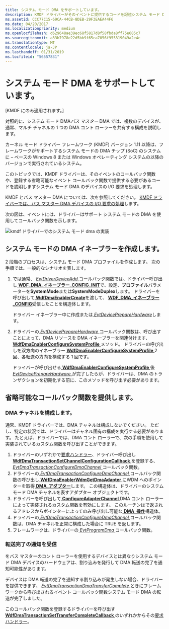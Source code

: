 ```yaml
---
title: システム モード DMA をサポートしています。
description: KMDF ドライバーがそのイベントに提供するコードを記述システム モード DMA のデバイスの I/O 要求を処理するコールバック関数。
ms.assetid: CCC77C15-69CA-44CB-8DEB-29F3EAEA44F6
ms.date: 04/20/2017
ms.localizationpriority: medium
ms.openlocfilehash: d629648ae39ec68f5817d8f58fbda8ff75e685c7
ms.sourcegitcommit: a33b7978e22d5bb9f65ca7056f955319049a2e4c
ms.translationtype: MT
ms.contentlocale: ja-JP
ms.lasthandoff: 01/31/2019
ms.locfileid: "56557831"
---
```

# <a name="supporting-system-mode-dma"></a>システム モード DMA をサポートしています。


\[KMDF にのみ適用されます。\]

対照的に、システム モード DMA*バス マスター* DMA では、複数のデバイスが、通常、マルチ チャネルの 1 つの DMA コント ローラーを共有する構成を説明します。

カーネル モード ドライバー フレームワーク (KMDF) バージョン 1.11 以降は、フレームワークがサポートするシステム モードの DMA チップ (SoC) のシステムに – ベースの Windows 8 または Windows オペレーティング システムの以降のバージョンで実行されているシステム。

このトピックでは、KMDF ドライバーは、そのイベントのコールバック関数や、登録する省略可能なイベント コールバック関数で提供する必要があるコードを説明しますシステム モード DMA のデバイスの I/O 要求を処理します。

KMDF とバス マスター DMA については、次を参照してください。 [KMDF ドライバーでは、バス マスター DMA デバイスの I/O 要求の処理](handling-i-o-requests-in-a-kmdf-driver-for-a-bus-master-dma-device.md)します。

次の図は、イベントには、ドライバーはサポート システム モードの DMA を使用してコールバック関数を示します。

![kmdf ドライバーでのシステム モード dma の実装](images/sys-mode-dma-in-kmdf.png)

## <a name="creating-a-system-mode-dma-enabler"></a>システム モードの DMA イネーブラーを作成します。


2 段階のプロセスは、システム モード DMA プロファイルを作成します。 次の手順では、一般的なシナリオを表します。

1.  では通常、 [ *EvtDriverDeviceAdd* ](https://msdn.microsoft.com/library/windows/hardware/ff541693)コールバック関数では、ドライバー呼び出し[ **WDF\_DMA\_イネーブラー\_CONFIG\_INIT**](https://msdn.microsoft.com/library/windows/hardware/ff551292)で、設定、**プロファイル**パラメーターを**SystemMode**または**SystemModeDuplex**します。 ドライバーを呼び出して[ **WdfDmaEnablerCreate**](https://msdn.microsoft.com/library/windows/hardware/ff546983)を渡して、 [ **WDF\_DMA\_イネーブラー\_CONFIG**](https://msdn.microsoft.com/library/windows/hardware/ff551290)受信したことを構造体します。

    ドライバー イネーブラー中に作成または[ *EvtDevicePrepareHardware*](https://msdn.microsoft.com/library/windows/hardware/ff540880)します。

2.  ドライバーの[ *EvtDevicePrepareHardware* ](https://msdn.microsoft.com/library/windows/hardware/ff540880)コールバック関数は、呼び出すことによって、DMA リソースを DMA イネーブラーを関連付けます、 [ **WdfDmaEnablerConfigureSystemProfile** ](https://msdn.microsoft.com/library/windows/hardware/hh451108)メソッド。 ドライバーの呼び出しを双方向のイネーブラー [ **WdfDmaEnablerConfigureSystemProfile** ](https://msdn.microsoft.com/library/windows/hardware/hh451108) 2 回、各転送の方向を構成する 1 回です。

    ドライバーが呼び出せる[ **WdfDmaEnablerConfigureSystemProfile** ](https://msdn.microsoft.com/library/windows/hardware/hh451108)後[ *EvtDevicePrepareHardware* ](https://msdn.microsoft.com/library/windows/hardware/ff540880)が完了したらが、ドライバーは、DMA のトランザクションを初期化する前に、このメソッドを呼び出す必要があります。

## <a name="providing-optional-callback-functions"></a>省略可能なコールバック関数を提供します。


### <a href="" id="configuring-a-system-mode-dma-enabler"></a>DMA チャネルを構成します。

通常、KMDF ドライバーでは、DMA チャネルは構成しないでください。 ただし、特定の状況では、ドライバーはチャネル固有の構成を実行する必要があります。 たとえば、ドライバーでは、DMA コント ローラーで、次の手順を使用して実装されているカスタム関数を呼び出すことができます。

1.  ドライバーのいずれかで[要求ハンドラー](request-handlers.md)、ドライバー呼び出し[ **WdfDmaTransactionSetChannelConfigurationCallback** ](https://msdn.microsoft.com/library/windows/hardware/hh451184)を登録する、 [ *EvtDmaTransactionConfigureDmaChannel* ](https://msdn.microsoft.com/library/windows/hardware/hh406414)コールバック関数。
2.  ドライバーの[ *EvtDmaTransactionConfigureDmaChannel* ](https://msdn.microsoft.com/library/windows/hardware/hh406414)コールバック関数の呼び出し[ **WdfDmaEnablerWdmGetDmaAdapter** ](https://msdn.microsoft.com/library/windows/hardware/ff547020)にWDM へのポインターを取得[ **DMA\_アダプター**](https://msdn.microsoft.com/library/windows/hardware/ff544062)します。 この構造体は、ドライバーのシステム モード DMA チャネルを表すアダプター オブジェクトです。
3.  ドライバーを呼び出して[ **ConfigureAdapterChannel** ](https://msdn.microsoft.com/library/windows/hardware/hh450939) DMA コント ローラーによって実装されるカスタム関数を有効にします。 このルーチンはで返されるアドレスからポインターによってのみ呼び出し可能な[ **DMA\_操作**](https://msdn.microsoft.com/library/windows/hardware/ff544071)構造体。
4.  ドライバーの[ *EvtDmaTransactionConfigureDmaChannel* ](https://msdn.microsoft.com/library/windows/hardware/hh406414)コールバック関数は、DMA チャネルを正常に構成した場合に TRUE を返します。
5.  フレームワークは、ドライバーの[ *EvtProgramDma* ](https://msdn.microsoft.com/library/windows/hardware/ff541816)コールバック関数。

### <a name="receiving-notification-of-transfer-completion"></a>転送完了の通知を受信

をバス マスターのコント ローラーを使用するデバイスとは異なりシステム モード DMA デバイスのハードウェアは、割り込みを発行して DMA 転送の完了を通知可能性があります。

デバイスは DMA 転送の完了を通知する割り込みが発生しない場合、ドライバーを提供できます、 [ *EvtDmaTransactionDmaTransferComplete* ](https://msdn.microsoft.com/library/windows/hardware/hh406418)ときにフレームワークから呼び出されるイベント コールバック関数システム モード DMA の転送が完了しました。

このコールバック関数を登録するドライバーを呼び出す[ **WdfDmaTransactionSetTransferCompleteCallback** ](https://msdn.microsoft.com/library/windows/hardware/hh439261)のいずれかからその[要求ハンドラー](request-handlers.md)。

 

 





